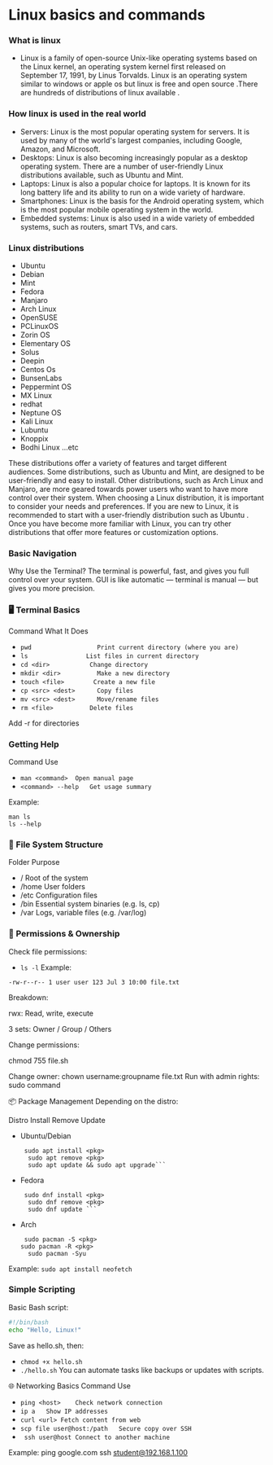 # Linux basics and commands 

### What is linux

 - Linux is a family of open-source Unix-like operating systems based on the Linux kernel, an operating system kernel first released on September 17, 1991, by Linus Torvalds.
  Linux is an operating system similar to windows or apple os but linux is free and open source .There are hundreds of distributions of linux available .


### How linux is used in the real world 
- Servers: Linux is the most popular operating system for servers. It is used by many of the world's largest companies, including Google, Amazon, and Microsoft.
- Desktops: Linux is also becoming increasingly popular as a desktop operating system. There are a number of user-friendly Linux distributions available, such as Ubuntu and Mint.
- Laptops: Linux is also a popular choice for laptops. It is known for its long battery life and its ability to run on a wide variety of hardware.
- Smartphones: Linux is the basis for the Android operating system, which is the most popular mobile operating system in the world.
- Embedded systems: Linux is also used in a wide variety of embedded systems, such as routers, smart TVs, and cars.

### Linux distributions 
- Ubuntu
- Debian
- Mint
- Fedora
- Manjaro
- Arch Linux
- OpenSUSE
- PCLinuxOS
- Zorin OS
- Elementary OS
- Solus
- Deepin
- Centos Os
- BunsenLabs
- Peppermint OS
- MX Linux
- redhat
- Neptune OS
- Kali Linux
- Lubuntu
- Knoppix
- Bodhi Linux …etc
  
These distributions offer a variety of features and target different audiences. Some distributions, such as Ubuntu and Mint, are designed to be user-friendly and easy to install. Other distributions, such as Arch Linux and Manjaro, are more geared towards power users who want to have more control over their system.
When choosing a Linux distribution, it is important to consider your needs and preferences. If you are new to Linux, it is recommended to start with a user-friendly distribution such as Ubuntu . Once you have become more familiar with Linux, you can try other distributions that offer more features or customization options.

### Basic Navigation

 Why Use the Terminal?
The terminal is powerful, fast, and gives you full control over your system. GUI is like automatic — terminal is manual — but gives you more precision.

### 🖥️ Terminal Basics
Command	What It Does
- ```pwd	              Print current directory (where you are)```
- ```ls	               List files in current directory```
- ```cd <dir>         	Change directory```
- ```mkdir <dir>	      Make a new directory```
- ```touch <file>	     Create a new file```
- ```cp <src> <dest>	  Copy files```
- ```mv <src> <dest>	  Move/rename files```
- ```rm <file>	        Delete files```
  
 Add -r  for directories

### Getting Help

Command	Use
- ```man <command>	Open manual page```
- ```<command> --help	Get usage summary```

Example:
```
man ls
ls --help
```
### 📂 File System Structure 
Folder	Purpose
- /	     Root of the system
- /home	 User folders
- /etc	  Configuration files
- /bin  	Essential system binaries (e.g. ls, cp)
- /var	  Logs, variable files (e.g. /var/log)

### 🔐 Permissions & Ownership
Check file permissions:
- ```ls -l```
Example:

```-rw-r--r-- 1 user user 123 Jul 3 10:00 file.txt```

Breakdown:

rwx: Read, write, execute

3 sets: Owner / Group / Others

Change permissions:

chmod 755 file.sh

Change owner:
chown username:groupname file.txt
Run with admin rights:
sudo command

📦 Package Management
Depending on the distro:

Distro	Install	Remove	Update
- Ubuntu/Debian
  ```
   sudo apt install <pkg>
  	sudo apt remove <pkg>
  	sudo apt update && sudo apt upgrade```
- Fedora
  ```
   sudo dnf install <pkg>
  	sudo dnf remove <pkg>
  	sudo dnf update ```
- Arch
  ```
   sudo pacman -S <pkg>
  sudo pacman -R <pkg>
  	sudo pacman -Syu
  ```

Example:
```sudo apt install neofetch```

### Simple Scripting

Basic Bash script:
```sh
#!/bin/bash
echo "Hello, Linux!"
```
Save as hello.sh, then:

- ```chmod +x hello.sh```
- ```./hello.sh```
 You can automate tasks like backups or updates with scripts.

🌐 Networking Basics
Command	Use
- ```ping <host>	Check network connection```
- ```ip a	Show IP addresses```
- ```curl <url>	Fetch content from web```
- ```scp file user@host:/path	Secure copy over SSH```
- ``` ssh user@host	Connect to another machine```

Example:
ping google.com
ssh student@192.168.1.100




  
